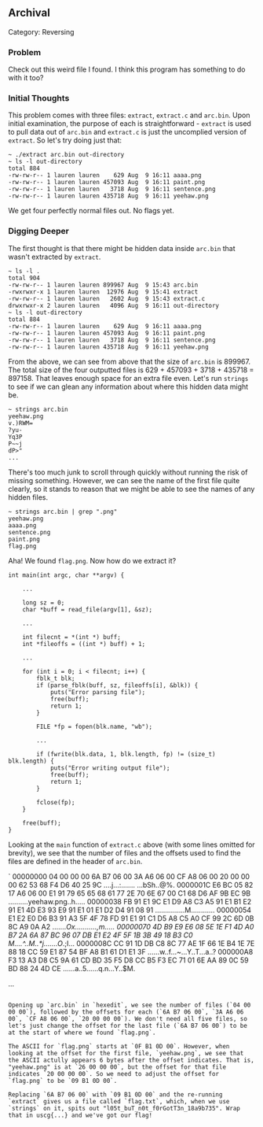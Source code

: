 ## Archival

Category: Reversing

### Problem
Check out this weird file I found. I think this program has something to do with it too?

### Initial Thoughts
This problem comes with three files: `extract`, `extract.c` and `arc.bin`. Upon initial examination, the purpose of each is straightforward - `extract` is used to pull data out of `arc.bin` and `extract.c` is just the uncomplied version of `extract`. So let's try doing just that:

```
~ ./extract arc.bin out-directory
~ ls -l out-directory
total 884
-rw-rw-r-- 1 lauren lauren    629 Aug  9 16:11 aaaa.png
-rw-rw-r-- 1 lauren lauren 457093 Aug  9 16:11 paint.png
-rw-rw-r-- 1 lauren lauren   3718 Aug  9 16:11 sentence.png
-rw-rw-r-- 1 lauren lauren 435718 Aug  9 16:11 yeehaw.png
```

We get four perfectly normal files out. No flags yet.


### Digging Deeper
The first thought is that there might be hidden data inside `arc.bin` that wasn't extracted by `extract`.

```
~ ls -l .
total 904
-rw-rw-r-- 1 lauren lauren 899967 Aug  9 15:43 arc.bin
-rwxrwxr-x 1 lauren lauren  12976 Aug  9 15:41 extract
-rw-rw-r-- 1 lauren lauren   2602 Aug  9 15:43 extract.c
drwxrwxr-x 2 lauren lauren   4096 Aug  9 16:11 out-directory
~ ls -l out-directory
total 884
-rw-rw-r-- 1 lauren lauren    629 Aug  9 16:11 aaaa.png
-rw-rw-r-- 1 lauren lauren 457093 Aug  9 16:11 paint.png
-rw-rw-r-- 1 lauren lauren   3718 Aug  9 16:11 sentence.png
-rw-rw-r-- 1 lauren lauren 435718 Aug  9 16:11 yeehaw.png
```

From the above, we can see from above that the size of `arc.bin` is 899967. The total size of the four outputted files is 629 + 457093 + 3718 + 435718 = 897158. That leaves enough space for an extra file even. Let's run `strings` to see if we can glean any information about where this hidden data might be.  

```
~ strings arc.bin
yeehaw.png
v.)RWM=
?yu-
Yq3P
P~~j
dP>"
...
```

There's too much junk to scroll through quickly without running the risk of missing something. However, we can see the name of the first file quite clearly, so it stands to reason that we might be able to see the names of any hidden files.

```
~ strings arc.bin | grep ".png"
yeehaw.png
aaaa.png
sentence.png
paint.png
flag.png
```

Aha! We found `flag.png`. Now how do we extract it?

```
int main(int argc, char **argv) {
    
    ...

    long sz = 0;
    char *buff = read_file(argv[1], &sz);

    ...

    int filecnt = *(int *) buff;
    int *fileoffs = ((int *) buff) + 1;

    ...

    for (int i = 0; i < filecnt; i++) {
        fblk_t blk;
        if (parse_fblk(buff, sz, fileoffs[i], &blk)) {
            puts("Error parsing file");
            free(buff);
            return 1;
        }

        FILE *fp = fopen(blk.name, "wb");

        ...

        if (fwrite(blk.data, 1, blk.length, fp) != (size_t) blk.length) {
            puts("Error writing output file");
            free(buff);
            return 1;
        }

        fclose(fp);
    }

    free(buff);
}
```

Looking at the `main` function of `extract.c` above (with some lines omitted for brevity), we see that the number of files and the offsets used to find the files are defined in the header of `arc.bin`.

`
00000000   04 00 00 00  6A B7 06 00  3A A6 06 00  CF A8 06 00  20 00 00 00  62 53 68 F4  D6 40 25 9C  ....j...:....... ...bSh..@%.
0000001C   E6 BC 05 82  17 A6 06 00  E1 91 79 65  65 68 61 77  2E 70 6E 67  00 C1 68 D6  AF 9B EC 9B  ..........yeehaw.png..h.....
00000038   FB 91 E1 9C  E1 D9 A8 C3  A5 91 E1 B1  E2 91 E1 4D  E3 93 E9 91  E1 01 E1 D2  D4 91 08 91  ...............M............
00000054   E1 E2 E0 D6  B3 91 A3 5F  4F 78 FD 91  E1 91 C1 D5  A8 C5 A0 CF  99 2C 6D 0B  8C A9 0A A2  ......._Ox...........,m.....
00000070   4D B9 E9 E6  08 5E 1E F1  4D A0 B7 2A  6A 87 BC 96  07 DB E1 E2  4F 5F 1B 3B  49 18 B3 C0  M....^..M..*j.......O_.;I...
0000008C   CC 91 1D DB  C8 8C 77 AE  1F 66 1E B4  1E 7E 88 18  CC 59 E1 87  54 BF A8 B1  61 D1 E1 3F  ......w..f...~...Y..T...a..?
000000A8   F3 13 A3 D8  C5 9A 61 CD  BD 35 F5 D8  CC B5 F3 EC  71 01 6E AA  89 0C 59 BD  88 24 4D CE  ......a..5......q.n...Y..$M.

...
```

Opening up `arc.bin` in `hexedit`, we see the number of files (`04 00 00 00`), followed by the offsets for each (`6A B7 06 00`, `3A A6 06 00`, `CF A8 06 00`, `20 00 00 00`). We don't need all five files, so let's just change the offset for the last file (`6A B7 06 00`) to be at the start of where we found `flag.png`.

The ASCII for `flag.png` starts at `0F B1 0D 00`. However, when looking at the offset for the first file, `yeehaw.png`, we see that the ASCII actully appears 6 bytes after the offset indicates. That is, "yeehaw.png" is at `26 00 00 00`, but the offset for that file indicates `20 00 00 00`. So we need to adjust the offset for `flag.png` to be `09 B1 0D 00`.

Replacing `6A B7 06 00` with `09 B1 0D 00` and the re-running `extract` gives us a file called `flag.txt`, which, when we use `strings` on it, spits out "l05t_buT_n0t_f0rGotT3n_18a9b735". Wrap that in uscg{...} and we've got our flag!
